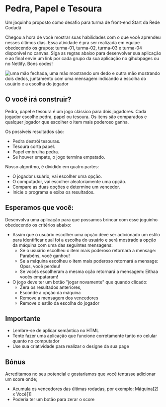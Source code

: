 # Pedra, Papel e Tesoura

Um joquinho proposto como desafio para turma de front-end  Start da Rede Codadã

Chegou a hora de você mostrar suas habilidades com o que você aprendeu nesses últimos dias.
Essa atividade é pra ser realizada em equipe obedecendo os grupos: turma-01, turma-02, turma-03 e turma-04 disponível no canvas.
Siga as regras abaixo para desenvolver sua aplicação e ao final envie um link por cada grupo da sua aplicação no gihubpages ou no Netlify.
Bons codes!

![uma mão fechada, uma mão mostrando um dedo e outra mão mostrando dois dedos, juntamento com uma mensagem indicando a escolha do usuário e a escolha do jogador ](https://cdn.glitch.com/3ea9bd0f-e6f1-41dc-a1a6-69af42818ba4%2F12786655-5b32-40bb-9a28-19bf05774b26.image.png?v=1594514456888)

## O você irá construir?
Pedra, papel e tesoura é um jogo clássico para dois jogadores. Cada jogador escolhe pedra, papel ou tesoura. Os itens são comparados e qualquer jogador que escolher o item mais poderoso ganha.

Os possíveis resultados são:
- Pedra destrói tesouras.
- Tesoura corta papel.
- Papel embrulha pedra.
- Se houver empate, o jogo termina empatado.

Nosso algoritmo, é dividido em quatro partes:
- O jogador usuário, vai escolher uma opção.
- O computador, vai escolher aleatoriamente uma opção.
- Compare as duas opções e determine um vencedor.
- Inicie o programa e exiba os resultados.

## Esperamos que você:
Desenvolva uma aplicação para que possamos brincar com esse joguinho obedecendo os critérios abaixo:
- Assim que o usuário escolher uma opção deve ser adicionado um estilo para identificar qual foi a escolha do usuário e será mostrado a opção da máquina com uma das seguintes mensagens:
  - Se o usuário escolheu o item mais poderoso retornará a mensage: Parabéns, você ganhou!
  - Se a máquina escolheu o item mais poderoso retornará a mensage: Opss, você perdeu!
  - Se vocês escolheram a mesma oção retornará a mensagem: Eithaa vocês empataram!
- O jogo deve ter um botão "jogar novamente" que quando clicado:
  - Zera os resultados anteriores, 
  - Esconde a opção da máquina 
  - Remove a mensagem dos vencedores
  - Remove o estilo da escolha do jogador

## Importante  
- Lembre-se de aplicar semântica no HTML
- Tente fazer uma aplicação que funcione corretamente tanto no celular quanto no computador
- Use sua criatividade para realizar o designe da sua page

## Bônus
Acreditamos no seu potencial e gostaríamos que você tentasse adicionar um score onde;
- Acumula os vencedores das últimas rodadas, por exemplo: Máquina[2] x Você[1]
- Poderia ter um botão para zerar o score
